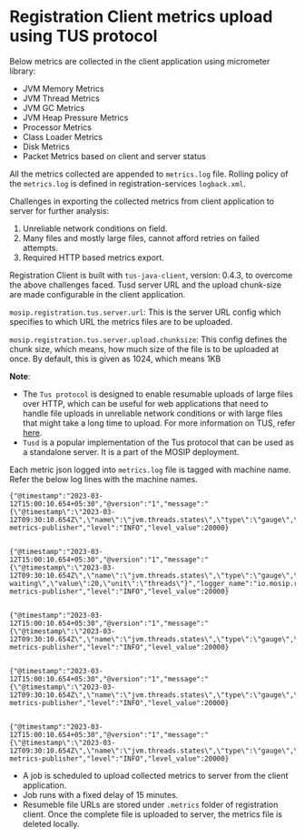 # Registration Client metrics upload using TUS protocol
 
Below metrics are collected in the client application using micrometer library:

* JVM Memory Metrics
* JVM Thread Metrics
* JVM GC Metrics
* JVM Heap Pressure Metrics
* Processor Metrics
* Class Loader Metrics
* Disk Metrics
* Packet Metrics based on client and server status

All the metrics collected are appended to `metrics.log` file. Rolling policy of the `metrics.log` is defined in registration-services `logback.xml`.

Challenges in exporting the collected metrics from client application to server for further analysis:

1. Unreliable network conditions on field.
2. Many files and mostly large files, cannot afford retries on failed attempts.
3. Required HTTP based metrics export.

Registration Client is built with `tus-java-client`, version: 0.4.3, to overcome the above challenges faced. Tusd server URL and the upload chunk-size are made configurable in the client application.

`mosip.registration.tus.server.url`: This is the server URL config which specifies to which URL the metrics files are to be uploaded.

`mosip.registration.tus.server.upload.chunksize`: This config defines the chunk size, which means, how much size of the file is to be uploaded at once. By default, this is given as 1024, which means 1KB

**Note**: 

* The `Tus protocol` is designed to enable resumable uploads of large files over HTTP, which can be useful for web applications that need to handle file uploads in unreliable network conditions or with large files that might take a long time to upload. For more information on TUS, refer [here](https://tus.io/).
* `Tusd` is a popular implementation of the Tus protocol that can be used as a standalone server. It is a part of the MOSIP deployment.

Each metric json logged into `metrics.log` file is tagged with machine name. Refer the below log lines with the machine names.

```
{"@timestamp":"2023-03-12T15:00:10.654+05:30","@version":"1","message":"{\"@timestamp\":\"2023-03-12T09:30:10.654Z\",\"name\":\"jvm.threads.states\",\"type\":\"gauge\",\"machine\":\"c1ml54597\",\"state\":\"waiting\",\"value\":8,\"unit\":\"threads\"}","logger_name":"io.mosip.registration.config.LoggingJsonMeterRegistry","thread_name":"logging-metrics-publisher","level":"INFO","level_value":20000}


{"@timestamp":"2023-03-12T15:00:10.654+05:30","@version":"1","message":"{\"@timestamp\":\"2023-03-12T09:30:10.654Z\",\"name\":\"jvm.threads.states\",\"type\":\"gauge\",\"machine\":\c1ml54597\",\"state\":\"timed-waiting\",\"value\":20,\"unit\":\"threads\"}","logger_name":"io.mosip.registration.config.LoggingJsonMeterRegistry","thread_name":"logging-metrics-publisher","level":"INFO","level_value":20000}


{"@timestamp":"2023-03-12T15:00:10.654+05:30","@version":"1","message":"{\"@timestamp\":\"2023-03-12T09:30:10.654Z\",\"name\":\"jvm.threads.states\",\"type\":\"gauge\",\"machine\":\"c1ml54597\",\"state\":\"blocked\",\"value\":0,\"unit\":\"threads\"}","logger_name":"io.mosip.registration.config.LoggingJsonMeterRegistry","thread_name":"logging-metrics-publisher","level":"INFO","level_value":20000}


{"@timestamp":"2023-03-12T15:00:10.654+05:30","@version":"1","message":"{\"@timestamp\":\"2023-03-12T09:30:10.654Z\",\"name\":\"jvm.threads.states\",\"type\":\"gauge\",\"machine\":\"c1ml54597\",\"state\":\"terminated\",\"value\":0,\"unit\":\"threads\"}","logger_name":"io.mosip.registration.config.LoggingJsonMeterRegistry","thread_name":"logging-metrics-publisher","level":"INFO","level_value":20000}


{"@timestamp":"2023-03-12T15:00:10.654+05:30","@version":"1","message":"{\"@timestamp\":\"2023-03-12T09:30:10.654Z\",\"name\":\"jvm.threads.states\",\"type\":\"gauge\",\"machine\":\"c1ml54597\",\"state\":\"new\",\"value\":0,\"unit\":\"threads\"}","logger_name":"io.mosip.registration.config.LoggingJsonMeterRegistry","thread_name":"logging-metrics-publisher","level":"INFO","level_value":20000}
```

* A job is scheduled to upload collected metrics to server from the client application. 
* Job runs with a fixed delay of 15 minutes. 
* Resumeble file URLs are stored under `.metrics` folder of registration client. Once the complete file is uploaded to server, the metrics file is deleted locally.
